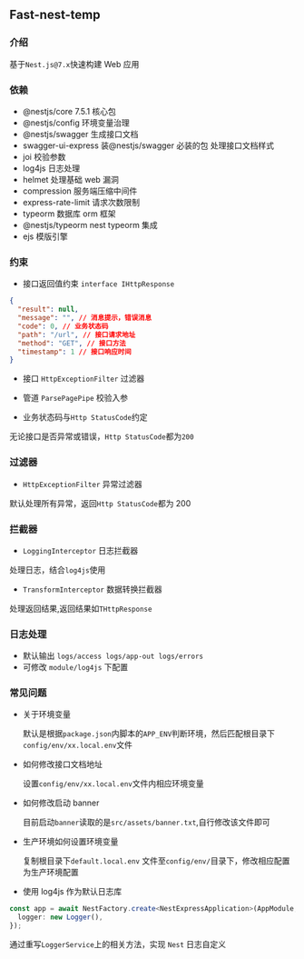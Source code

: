 ## Fast-nest-temp

### 介绍

基于`Nest.js@7.x`快速构建 Web 应用

### 依赖

- @nestjs/core 7.5.1 核心包
- @nestjs/config 环境变量治理
- @nestjs/swagger 生成接口文档
- swagger-ui-express 装@nestjs/swagger 必装的包 处理接口文档样式
- joi 校验参数
- log4js 日志处理
- helmet 处理基础 web 漏洞
- compression 服务端压缩中间件
- express-rate-limit 请求次数限制
- typeorm 数据库 orm 框架
- @nestjs/typeorm nest typeorm 集成
- ejs 模版引擎

### 约束

- 接口返回值约束 `interface IHttpResponse`

```json
{
  "result": null,
  "message": "", // 消息提示，错误消息
  "code": 0, // 业务状态码
  "path": "/url", // 接口请求地址
  "method": "GET", // 接口方法
  "timestamp": 1 // 接口响应时间
}
```

- 接口 `HttpExceptionFilter` 过滤器
- 管道 `ParsePagePipe` 校验入参

- 业务状态码与`Http StatusCode`约定

无论接口是否异常或错误，`Http StatusCode`都为`200`

### 过滤器

- `HttpExceptionFilter` 异常过滤器

默认处理所有异常，返回`Http StatusCode`都为 200

### 拦截器

- `LoggingInterceptor` 日志拦截器

处理日志，结合`log4js`使用

- `TransformInterceptor` 数据转换拦截器

处理返回结果,返回结果如`THttpResponse`

### 日志处理

- 默认输出 `logs/access logs/app-out logs/errors`
- 可修改 `module/log4js` 下配置

### 常见问题

- 关于环境变量

  默认是根据`package.json`内脚本的`APP_ENV`判断环境，然后匹配根目录下`config/env/xx.local.env`文件

- 如何修改接口文档地址

  设置`config/env/xx.local.env`文件内相应环境变量

- 如何修改启动 banner

  目前启动`banner`读取的是`src/assets/banner.txt`,自行修改该文件即可

- 生产环境如何设置环境变量

  复制根目录下`default.local.env` 文件至`config/env/`目录下，修改相应配置为生产环境配置

- 使用 log4js 作为默认日志库

```typescript
const app = await NestFactory.create<NestExpressApplication>(AppModule, {
  logger: new Logger(),
});
```

通过重写`LoggerService`上的相关方法，实现 `Nest` 日志自定义
